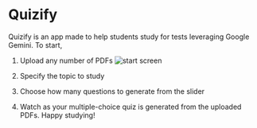 # Quizify

Quizify is an app made to help students study for tests leveraging Google Gemini. 
To start,
1. Upload any number of PDFs
![start screen](https://github.com/Json-To-String/mission-quizify/assets/55477390/911bbf80-4616-4e8c-ad51-3195f5a9eadb)


2. Specify the topic to study
3. Choose how many questions to generate from the slider
4. Watch as your multiple-choice quiz is generated from the uploaded PDFs. Happy studying! 
